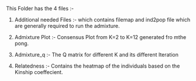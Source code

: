 
This Folder has the 4 files :-

1. Additional needed Files :- which contains filemap and ind2pop file which are generally required to run the admixture.

2. Admixture Plot :- Consensus Plot from K=2 to K=12 generated fro mthe pong.

3. Admixture_q :- The Q matrix for different K and its different Iteration

4. Relatedness :- Contains the heatmap of the individuals based on the Kinship coeffecient.
